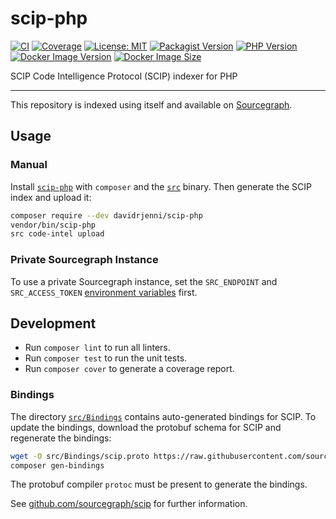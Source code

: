 # scip-php

[![CI](https://github.com/davidrjenni/scip-php/actions/workflows/ci.yml/badge.svg)](https://github.com/davidrjenni/scip-php/actions/workflows/ci.yml)
[![Coverage](https://codecov.io/gh/davidrjenni/scip-php/branch/main/graph/badge.svg?token=JYJNWGSDWL)](https://codecov.io/gh/davidrjenni/scip-php)
[![License: MIT](https://img.shields.io/github/license/davidrjenni/scip-php)](https://github.com/davidrjenni/scip-php/blob/main/LICENSE)
[![Packagist Version](https://img.shields.io/packagist/v/davidrjenni/scip-php)](https://packagist.org/packages/davidrjenni/scip-php)
[![PHP Version](https://img.shields.io/packagist/php-v/davidrjenni/scip-php)](https://packagist.org/packages/davidrjenni/scip-php)
[![Docker Image Version](https://img.shields.io/docker/v/davidrjenni/scip-php?label=docker)](https://hub.docker.com/r/davidrjenni/scip-php)
[![Docker Image Size](https://img.shields.io/docker/image-size/davidrjenni/scip-php)](https://hub.docker.com/r/davidrjenni/scip-php)

SCIP Code Intelligence Protocol (SCIP) indexer for PHP

---

This repository is indexed using itself and available on
[Sourcegraph](https://sourcegraph.com/github.com/davidrjenni/scip-php).

## Usage

### Manual

Install [`scip-php`](https://packagist.org/packages/davidrjenni/scip-php)
with `composer` and the
[`src`](https://docs.sourcegraph.com/cli/quickstart) binary. Then generate
the SCIP index and upload it:

```bash
composer require --dev davidrjenni/scip-php
vendor/bin/scip-php
src code-intel upload
```

### Private Sourcegraph Instance

To use a private Sourcegraph instance, set the
`SRC_ENDPOINT` and `SRC_ACCESS_TOKEN` [environment
variables](https://docs.sourcegraph.com/cli/explanations/env) first.

## Development

- Run `composer lint` to run all linters.
- Run `composer test` to run the unit tests.
- Run `composer cover` to generate a coverage report.

### Bindings

The directory [`src/Bindings`](src/Bindings) contains auto-generated
bindings for SCIP.  To update the bindings, download the protobuf schema
for SCIP and regenerate the bindings:

```bash
wget -O src/Bindings/scip.proto https://raw.githubusercontent.com/sourcegraph/scip/main/scip.proto
composer gen-bindings
```

The protobuf compiler `protoc` must be present to generate the bindings.

See [github.com/sourcegraph/scip](https://github.com/sourcegraph/scip)
for further information.
